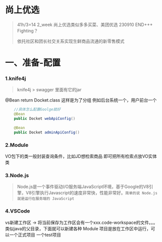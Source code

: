 # 尚上优选

> 41h/3=14   2_week    尚上优选类似多多买菜、美团优选    230910 END+++   Fighting？
>
> 依托社区和团长社交关系实现生鲜商品流通的新零售模式

# 一、准备-配置

### 1.knife4j

> knife4j > swagger 里面有它的jar

@Bean return Docket.class 这样是为了分组    例如后台系统一个，用户前台一个

```java
	//具体怎么配置Goolge就好
	@Bean
    public Docket webApiConfig()
    
    @Bean
    public Docket adminApiConfig()
```

### 2.Module

VO包下的类一般封装查询条件，比如JD想检索商品 即可把所有检索点放VO实体类

### 3.Node.js

> Node.js是一个事件驱动I/O服务端JavaScript环境，基于Google的V8引擎，V8引擎执行Javascript的速度非常快，性能非常好。`简单的说 Node.js 就是运行在服务端的 JavaScript`

### 4.VSCode

vs新建工作区 -> 将当前保存为工作区会有一个xxx.code-workspace的文件。。。类似java的父目录，下面就可以新建各种 Module
项目是放在工作区中运行，可以一个正式项目  一个test项目
